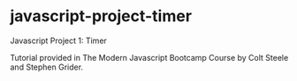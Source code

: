 # javascript-project-timer
Javascript Project 1: Timer

Tutorial provided in The Modern Javascript Bootcamp Course by Colt Steele and Stephen Grider.
